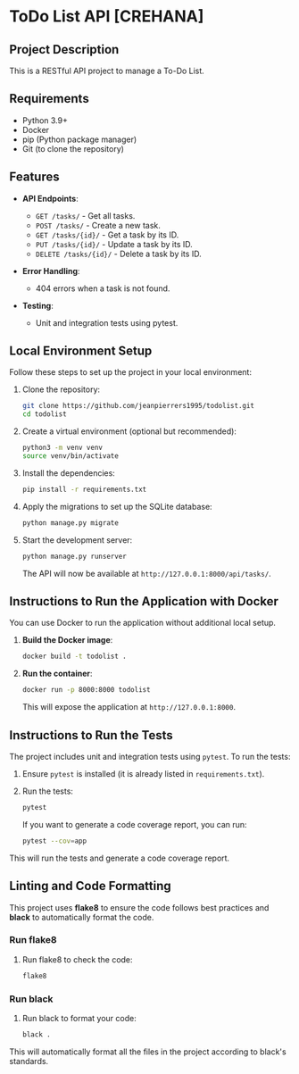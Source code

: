 
# ToDo List API [CREHANA]

## Project Description

This is a RESTful API project to manage a To-Do List.

## Requirements

- Python 3.9+
- Docker
- pip (Python package manager)
- Git (to clone the repository)

## Features

- **API Endpoints**:
  - `GET /tasks/` - Get all tasks.
  - `POST /tasks/` - Create a new task.
  - `GET /tasks/{id}/` - Get a task by its ID.
  - `PUT /tasks/{id}/` - Update a task by its ID.
  - `DELETE /tasks/{id}/` - Delete a task by its ID.

- **Error Handling**:
  - 404 errors when a task is not found.

- **Testing**:
  - Unit and integration tests using pytest.

## Local Environment Setup

Follow these steps to set up the project in your local environment:

1. Clone the repository:

   ```bash
   git clone https://github.com/jeanpierrers1995/todolist.git
   cd todolist
   ```

2. Create a virtual environment (optional but recommended):

   ```bash
   python3 -m venv venv
   source venv/bin/activate
   ```

3. Install the dependencies:

   ```bash
   pip install -r requirements.txt
   ```

4. Apply the migrations to set up the SQLite database:

   ```bash
   python manage.py migrate
   ```

5. Start the development server:

   ```bash
   python manage.py runserver
   ```

   The API will now be available at `http://127.0.0.1:8000/api/tasks/`.

## Instructions to Run the Application with Docker

You can use Docker to run the application without additional local setup.

1. **Build the Docker image**:

   ```bash
   docker build -t todolist .
   ```

2. **Run the container**:

   ```bash
   docker run -p 8000:8000 todolist
   ```

   This will expose the application at `http://127.0.0.1:8000`.

## Instructions to Run the Tests

The project includes unit and integration tests using `pytest`. To run the tests:

1. Ensure `pytest` is installed (it is already listed in `requirements.txt`).

2. Run the tests:

   ```bash
   pytest
   ```

   If you want to generate a code coverage report, you can run:

   ```bash
   pytest --cov=app
   ```

This will run the tests and generate a code coverage report.

## Linting and Code Formatting

This project uses **flake8** to ensure the code follows best practices and **black** to automatically format the code.

### Run flake8

1. Run flake8 to check the code:

   ```bash
   flake8
   ```

### Run black

1. Run black to format your code:

   ```bash
   black .
   ```

This will automatically format all the files in the project according to black's standards.

